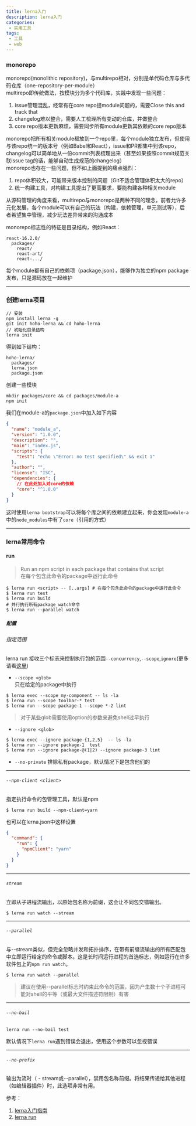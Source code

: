 ```yaml
---
title: lerna入门
description: lerna入门
categories:
 - 实用工具
tags:
 - 工具
 - web
---
```


### monorepo
monorepo(monolithic repository)，与multirepo相对，分别是单代码仓库与多代码仓库（one-repository-per-module）  
multirepo即传统做法，按模块分为多个代码库，实践中发现一些问题：  
1. issue管理混乱，经常有在core repo提module问题的，需要Close this and track that
2. changelog难以整合，需要人工梳理所有变动的仓库，并做整合
3. core repo版本更新麻烦，需要同步所有module更新其依赖的core repo版本

monorepo把所有相关module都放到一个repo里，每个module独立发布，但使用与该repo统一的版本号（例如Babel和React），issue和PR都集中到该repo，changelog可以简单地从一份commit列表梳理出来（甚至如果按照commit规范关联issue tag的话，能够自动生成规范的changelog）  
monorepo也存在一些问题，但不如上面提到的痛点强烈：
1. repo体积较大，可能带来版本控制的问题（Git不适合管理体积太大的repo）
2. 统一构建工具，对构建工具提出了更高要求，要能构建各种相关module

从源码管理的角度来看，multirepo与monorepo是两种不同的理念，前者允许多元化发展，各个module可以有自己的玩法（构建，依赖管理，单元测试等），后者希望集中管理，减少玩法差异带来的沟通成本

monorepo标志性的特征是目录结构，例如React：
```
react-16.2.0/
  packages/
    react/
    react-art/
    react-.../
```
每个module都有自己的依赖项（package.json），能够作为独立的npm package发布，只是源码放在一起维护
- - -
### 创建lerna项目
```shell
// 安装
npm install lerna -g
git init hoho-lerna && cd hoho-lerna
// 初始化目录结构
lerna init
```
得到如下结构：
```
hoho-lerna/
  packages/
  lerna.json
  package.json
```
创建一些模块
```
mkdir packages/core && cd packages/module-a
npm init
```
我们在module-a的`package.json`中加入如下内容
```json
{
  "name": "module_a",
  "version": "1.0.0",
  "description": "",
  "main": "index.js",
  "scripts": {
    "test": "echo \"Error: no test specified\" && exit 1"
  },
  "author": "",
  "license": "ISC",
  "dependencies": {
    // 在此处加入对core的依赖
    "core": "^1.0.0"
  }
}
```
这时使用`lerna bootstrap`可以将每个库之间的依赖建立起来，你会发现`module-a`中的`node_modules`中有了`core`（引用的方式）
- - -
### lerna常用命令
#### run
> Run an npm script in each package that contains that script  
> 在每个包含此命令的package中运行此命令

```shell
$ lerna run <script> -- [..args] # 在每个包含此命令的package中运行此命令
$ lerna run test
$ lerna run build
# 并行执行所有package watch命令
$ lerna run --parallel watch
```
##### 配置
###### 指定范围
lerna run 接收三个标志来控制执行包的范围`--concurrency`,`--scope`,`ignore`(更多请看[这里](https://www.npmjs.com/package/@lerna/filter-options))
* `--scope <glob>`  
只在给定的package中执行
```shell
$ lerna exec --scope my-component -- ls -la
$ lerna run --scope toolbar-* test
$ lerna run --scope package-1 --scope *-2 lint
```
> 对于某些glob需要使用option的参数来避免shell过早执行

* `--ignore <glob>`
```shell
$ lerna exec --ignore package-{1,2,5}  -- ls -la
$ lerna run --ignore package-1  test
$ lerna run --ignore package-@(1|2) --ignore package-3 lint
```

* `--no-private`
排除私有package，默认情况下是包含他们的

- - -

###### `--npm-client <client>`
指定执行命令的包管理工具，默认是npm
```shell
$ lerna run build --npm-client=yarn
```
也可以在lerna.json中这样设置
```json
{
  "command": {
    "run": {
      "npmClient": "yarn"
    }
  }
}
```

- - -
###### `stream`
立即从子进程流输出，以原始包名称为前缀，这会让不同包交错输出。
```shell
$ lerna run watch --stream
```

- - -
###### `--parallel`
与--stream类似，但完全忽略并发和拓扑排序，在带有前缀流输出的所有匹配包中立即运行给定的命令或脚本。这是长时间运行进程的首选标志，例如运行在许多软件包上的`npm run watch`。
```shell
$ lerna run watch --parallel
```
> 建议在使用--parallel标志时约束此命令的范围，因为产生数十个子进程可能对shell的平等（或最大文件描述符限制）有害

- - -
###### `--no-bail`
```shell
lerna run --no-bail test
```
默认情况下`lerna run`遇到错误会退出，使用这个参数可以忽视错误

- - -
###### `--no-prefix`
输出为流时（ -  stream或--parallel），禁用包名称前缀。将结果传递给其他进程（如编辑器插件）时，此选项非常有用。






















参考：
1. [lerna入门指南](http://www.ayqy.net/blog/lerna%E5%85%A5%E9%97%A8%E6%8C%87%E5%8D%97/)
2. [lerna run](https://github.com/lerna/lerna/tree/master/commands/run#readme)